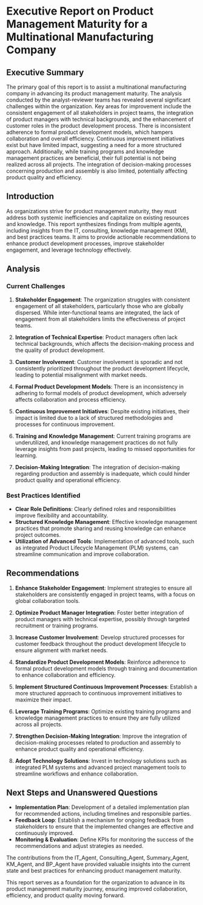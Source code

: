 # Executive Report on Product Management Maturity for a Multinational Manufacturing Company

## Executive Summary
The primary goal of this report is to assist a multinational manufacturing company in advancing its product management maturity. The analysis conducted by the analyst-reviewer teams has revealed several significant challenges within the organization. Key areas for improvement include the consistent engagement of all stakeholders in project teams, the integration of product managers with technical backgrounds, and the enhancement of customer roles in the product development process. There is inconsistent adherence to formal product development models, which hampers collaboration and overall efficiency. Continuous improvement initiatives exist but have limited impact, suggesting a need for a more structured approach. Additionally, while training programs and knowledge management practices are beneficial, their full potential is not being realized across all projects. The integration of decision-making processes concerning production and assembly is also limited, potentially affecting product quality and efficiency. 

## Introduction
As organizations strive for product management maturity, they must address both systemic inefficiencies and capitalize on existing resources and knowledge. This report synthesizes findings from multiple agents, including insights from the IT, consulting, knowledge management (KM), and best practices teams. It aims to provide actionable recommendations to enhance product development processes, improve stakeholder engagement, and leverage technology effectively.

## Analysis
### Current Challenges
1. **Stakeholder Engagement**: The organization struggles with consistent engagement of all stakeholders, particularly those who are globally dispersed. While inter-functional teams are integrated, the lack of engagement from all stakeholders limits the effectiveness of project teams.
   
2. **Integration of Technical Expertise**: Product managers often lack technical backgrounds, which affects the decision-making process and the quality of product development.

3. **Customer Involvement**: Customer involvement is sporadic and not consistently prioritized throughout the product development lifecycle, leading to potential misalignment with market needs.

4. **Formal Product Development Models**: There is an inconsistency in adhering to formal models of product development, which adversely affects collaboration and process efficiency.

5. **Continuous Improvement Initiatives**: Despite existing initiatives, their impact is limited due to a lack of structured methodologies and processes for continuous improvement.

6. **Training and Knowledge Management**: Current training programs are underutilized, and knowledge management practices do not fully leverage insights from past projects, leading to missed opportunities for learning.

7. **Decision-Making Integration**: The integration of decision-making regarding production and assembly is inadequate, which could hinder product quality and operational efficiency.

### Best Practices Identified
- **Clear Role Definitions**: Clearly defined roles and responsibilities improve flexibility and accountability.
- **Structured Knowledge Management**: Effective knowledge management practices that promote sharing and reusing knowledge can enhance project outcomes.
- **Utilization of Advanced Tools**: Implementation of advanced tools, such as integrated Product Lifecycle Management (PLM) systems, can streamline communication and improve collaboration.

## Recommendations
1. **Enhance Stakeholder Engagement**: Implement strategies to ensure all stakeholders are consistently engaged in project teams, with a focus on global collaboration tools.
   
2. **Optimize Product Manager Integration**: Foster better integration of product managers with technical expertise, possibly through targeted recruitment or training programs.

3. **Increase Customer Involvement**: Develop structured processes for customer feedback throughout the product development lifecycle to ensure alignment with market needs.

4. **Standardize Product Development Models**: Reinforce adherence to formal product development models through training and documentation to enhance collaboration and efficiency.

5. **Implement Structured Continuous Improvement Processes**: Establish a more structured approach to continuous improvement initiatives to maximize their impact.

6. **Leverage Training Programs**: Optimize existing training programs and knowledge management practices to ensure they are fully utilized across all projects.

7. **Strengthen Decision-Making Integration**: Improve the integration of decision-making processes related to production and assembly to enhance product quality and operational efficiency.

8. **Adopt Technology Solutions**: Invest in technology solutions such as integrated PLM systems and advanced project management tools to streamline workflows and enhance collaboration.

## Next Steps and Unanswered Questions
- **Implementation Plan**: Development of a detailed implementation plan for recommended actions, including timelines and responsible parties.
- **Feedback Loop**: Establish a mechanism for ongoing feedback from stakeholders to ensure that the implemented changes are effective and continuously improved.
- **Monitoring & Evaluation**: Define KPIs for monitoring the success of the recommendations and adjust strategies as needed.

The contributions from the IT_Agent, Consulting_Agent, Summary_Agent, KM_Agent, and BP_Agent have provided valuable insights into the current state and best practices for enhancing product management maturity. 

This report serves as a foundation for the organization to advance in its product management maturity journey, ensuring improved collaboration, efficiency, and product quality moving forward.